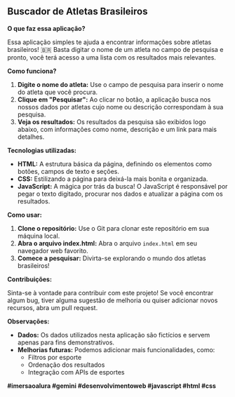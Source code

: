 ## Buscador de Atletas Brasileiros

**O que faz essa aplicação?**

Essa aplicação simples te ajuda a encontrar informações sobre atletas brasileiros! 🇧🇷 Basta digitar o nome de um atleta no campo de pesquisa e pronto, você terá acesso a uma lista com os resultados mais relevantes.

**Como funciona?**

1. **Digite o nome do atleta:** Use o campo de pesquisa para inserir o nome do atleta que você procura.
2. **Clique em "Pesquisar":** Ao clicar no botão, a aplicação busca nos nossos dados por atletas cujo nome ou descrição correspondam à sua pesquisa.
3. **Veja os resultados:** Os resultados da pesquisa são exibidos logo abaixo, com informações como nome, descrição e um link para mais detalhes.

**Tecnologias utilizadas:**

* **HTML:** A estrutura básica da página, definindo os elementos como botões, campos de texto e seções.
* **CSS:** Estilizando a página para deixá-la mais bonita e organizada.
* **JavaScript:** A mágica por trás da busca! O JavaScript é responsável por pegar o texto digitado, procurar nos dados e atualizar a página com os resultados.

**Como usar:**

1. **Clone o repositório:** Use o Git para clonar este repositório em sua máquina local.
2. **Abra o arquivo index.html:** Abra o arquivo `index.html` em seu navegador web favorito.
3. **Comece a pesquisar:** Divirta-se explorando o mundo dos atletas brasileiros!

**Contribuições:**

Sinta-se à vontade para contribuir com este projeto! Se você encontrar algum bug, tiver alguma sugestão de melhoria ou quiser adicionar novos recursos, abra um pull request.

**Observações:**

* **Dados:** Os dados utilizados nesta aplicação são fictícios e servem apenas para fins demonstrativos.
* **Melhorias futuras:** Podemos adicionar mais funcionalidades, como:
    * Filtros por esporte
    * Ordenação dos resultados
    * Integração com APIs de esportes

**#imersaoalura #gemini #desenvolvimentoweb #javascript #html #css**
